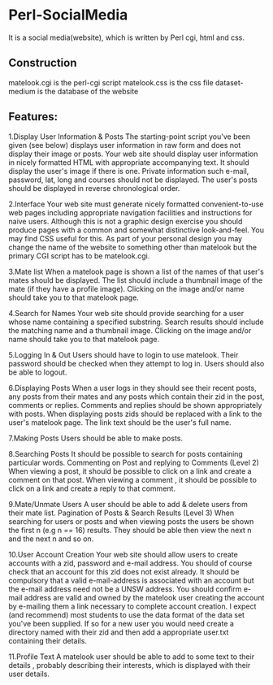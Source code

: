 # Perl-SocialMedia
It is a social media(website), which is written by Perl cgi, html and css.


## Construction
matelook.cgi is the perl-cgi script
matelook.css is the css file
dataset-medium is the database of the website


## Features:

1.Display User Information & Posts
The starting-point script you've been given (see below) displays user information in raw form and does not display their image or posts.
Your web site should display user information in nicely formatted HTML with appropriate accompanying text. It should display the user's image if there is one.
Private information such e-mail, password, lat, long and courses should not be displayed.
The user's posts should be displayed in reverse chronological order.

2.Interface
Your web site must generate nicely formatted convenient-to-use web pages including appropriate navigation facilities and instructions for naive users. Although this is not a graphic design exercise you should produce pages with a common and somewhat distinctive look-and-feel. You may find CSS useful for this.
As part of your personal design you may change the name of the website to something other than matelook but the primary CGI script has to be matelook.cgi.

3.Mate list
When a matelook page is shown a list of the names of that user's mates should be displayed.
The list should include a thumbnail image of the mate (if they have a profile image).
Clicking on the image and/or name should take you to that matelook page.


4.Search for Names
Your web site should provide searching for a user whose name containing a specified substring. Search results should include the matching name and a thumbnail image. Clicking on the image and/or name should take you to that matelook page.

5.Logging In & Out
Users should have to login to use matelook.
Their password should be checked when they attempt to log in.
Users should also be able to logout.

6.Displaying Posts
When a user logs in they should see their recent posts, any posts from their mates and any posts which contain their zid in the post, comments or replies.
Comments and replies should be shown appropriately with posts.
When displaying posts zids should be replaced with a link to the user's matelook page. The link text should be the user's full name.

7.Making Posts
Users should be able to make posts.

8.Searching Posts
It should be possible to search for posts containing particular words.
Commenting on Post and replying to Comments (Level 2)
When viewing a post, it should be possible to click on a link and create a comment on that post. When viewing a comment , it should be possible to click on a link and create a reply to that comment.

9.Mate/Unmate Users
A user should be able to add & delete users from their mate list.
Pagination of Posts & Search Results (Level 3)
When searching for users or posts and when viewing posts the users be shown the first n (e.g n == 16) results. They should be able then view the next n and the next n and so on.

10.User Account Creation
Your web site should allow users to create accounts with a zid, password and e-mail address. You should of course check that an account for this zid does not exist already. It should be compulsory that a valid e-mail-address is associated with an account but the e-mail address need not be a UNSW address.
You should confirm e-mail address are valid and owned by the matelook user creating the account by e-mailing them a link necessary to complete account creation.
I expect (and recommend) most students to use the data format of the data set you've been supplied. If so for a new user you would need create a directory named with their zid and then add a appropriate user.txt containing their details.


11.Profile Text
A matelook user should be able to add to some text to their details , probably describing their interests, which is displayed with their user details.
